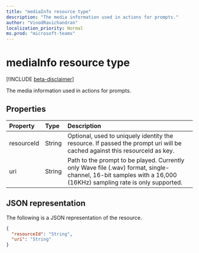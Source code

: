 ```yaml
---
title: "mediaInfo resource type"
description: "The media information used in actions for prompts."
author: "VinodRavichandran"
localization_priority: Normal
ms.prod: "microsoft-teams"
---
```


# mediaInfo resource type

[!INCLUDE [beta-disclaimer](../../includes/beta-disclaimer.md)]

The media information used in actions for prompts.

## Properties
| Property	     | Type	   | Description                      |
|:---------------|:--------|:---------------------------------|
| resourceId     | String  | Optional, used to uniquely identity the resource. If passed the prompt uri will be cached against this resourceId as key. |
| uri            | String  | Path to the prompt to be played. Currently only Wave file (.wav) format, single-channel, 16-bit samples with a 16,000 (16KHz) sampling rate is only supported. |


## JSON representation

The following is a JSON representation of the resource.

<!-- {
  "blockType": "resource",
  "optionalProperties": [

  ],
  "@odata.type": "microsoft.graph.mediaInfo"
}-->
```json
{
  "resourceId": "String",
  "uri": "String"
}
```

<!-- uuid: 8fcb5dbc-d5aa-4681-8e31-b001d5168d79
2015-10-25 14:57:30 UTC -->
<!--
{
  "type": "#page.annotation",
  "description": "mediaInfo resource",
  "keywords": "",
  "section": "documentation",
  "tocPath": "",
  "suppressions": []
}
-->
